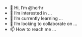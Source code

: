 - 👋 Hi, I’m @hcrhr
- 👀 I’m interested in ...
- 🌱 I’m currently learning ...
- 💞️ I’m looking to collaborate on ...
- 📫 How to reach me ...

<!---
hcrhr/hcrhr is a ✨ special ✨ repository because its `README.md` (this file) appears on your GitHub profile.
You can click the Preview link to take a look at your changes.
--->

